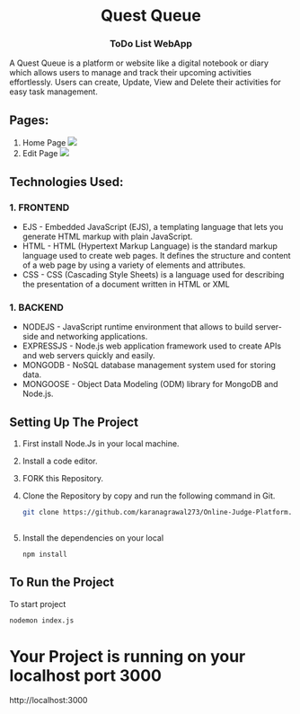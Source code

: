 <div align="center">
  <h1 >Quest Queue</h1> 
  <h3>ToDo List WebApp</h3>
</div>

A Quest Queue is a platform or website like a digital notebook or diary which allows users to manage and track their upcoming activities effortlessly.
Users can create, Update, View and Delete their activities for easy task management.

<h2>Pages:</h2>

 1. Home Page
    <image src="Screenshots/Home.jpg" />
 2. Edit Page
    <image src="Screenshots/Edit.jpg" />

<h2>Technologies Used:</h2>
<h3>1. FRONTEND</h3>

   * EJS - Embedded JavaScript (EJS), a templating language that lets you generate HTML markup with plain JavaScript.
   * HTML - HTML (Hypertext Markup Language) is the standard markup language used to create web pages. It defines the structure and content of a web page by using a variety of elements and attributes.
   * CSS - CSS (Cascading Style Sheets) is a language used for describing the presentation of a document written in HTML or XML

<h3>1. BACKEND</h3>

   * NODEJS - JavaScript runtime environment that allows to build server-side and networking applications.
   * EXPRESSJS - Node.js web application framework used to create APIs and web servers quickly and easily.
   * MONGODB - NoSQL database management system used for storing data.
   * MONGOOSE - Object Data Modeling (ODM) library for MongoDB and Node.js.


<h2>Setting Up The Project</h2>

1. First install Node.Js in your local machine.

2. Install a code editor.

3. FORK this Repository.

4. Clone the Repository by copy and run the following command in Git.

   ```bash
   git clone https://github.com/karanagrawal273/Online-Judge-Platform.git
  
5. Install the dependencies on your local
   ```bash
   npm install


<h2>To Run the Project</h2>

To start project
```bash
nodemon index.js

```
<h1>Your Project is running on your localhost port 3000</h1>

http://localhost:3000













